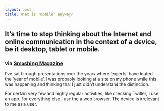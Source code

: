 ```yaml
---
layout: post
title: What is 'mobile' anyway?
---
```


## It’s time to stop thinking about the Internet and online communication in the context of a device, be it desktop, tablet or mobile.

### via [Smashing Magazine](http://www.smashingmagazine.com/2013/02/25/there-is-no-mobile-internet/)

I’ve sat through presentations over the years where ‘experts’ have touted the ‘year of mobile’. I was probably looking at a site on my phone while this was happening and thinking that I just didn’t understand the distinction.

For certain very few and highly regular activities, like checking Twitter, I use an app. For everything else I use the a web browser. The device is irrelevant to me as a user.
